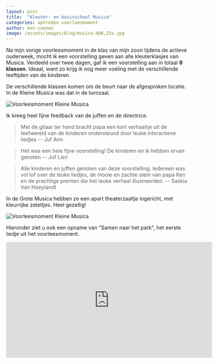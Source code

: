 ```yaml
---
layout: post
title:  "Kleuter- en basisschool Musica"
categories: optreden voorleesmoment
author: ken-coenen
image: /assets/images/blog/musica-4@0,25x.jpg
---
```


Na mijn vorige voorleesmoment in de klas van mijn zoon tijdens de actieve ouderweek, mocht ik een voorstelling geven aan alle kleuterklasjes van Musica.
Verdeeld over twee dagen, gaf ik een voorstelling aan in totaal **9 klassen**.
Ideaal, want zo krijg ik nog meer voeling met de verschillende leeftijden van de kinderen.

De verschillende klassen komen om de beurt naar de afgesproken locatie.
In de Kleine Musica was dat in de turnzaal.

<img src="{{ '/assets/images/blog/musica-1@0,5x.jpg' | prepend: site.baseurl }}" class="image fit" alt="Voorleesmoment Kleine Musica" />

Ik kreeg heel fijne feedback van de juffen en de directrice.

> Met de gitaar ter hand bracht papa een kort verhaaltje uit de leefwereld van de kinderen ondersteund door leuke interactieve liedjes -- Juf Ann

> Het was een hele fijne voorstelling! De kinderen en ik hebben ervan genoten -- Juf Lien

> Alle kinderen en juffen genoten van deze voorstelling.
Iedereen was vol lof over de leuke liedjes, de mooie en zachte stem van papa Ken en de prachtige prenten die het leuke verhaal illustreerden.
-- Saskia Van Hoeylandt

In de Grote Musica hebben ze een apart theaterzaaltje ingericht, met kleurrijke zeteltjes.
Heel gezellig!

<img src="{{ '/assets/images/blog/musica-6@0,5x.jpg' | prepend: site.baseurl }}" class="image fit" alt="Voorleesmoment Kleine Musica" />

Hieronder ziet u ook een opname van "Samen naar het park", het eerste liedje uit het voorleesmoment.

<iframe width="560" height="315" src="https://www.youtube.com/embed/M0-2VaoHyRc" frameborder="0" allow="autoplay; encrypted-media" allowfullscreen></iframe>